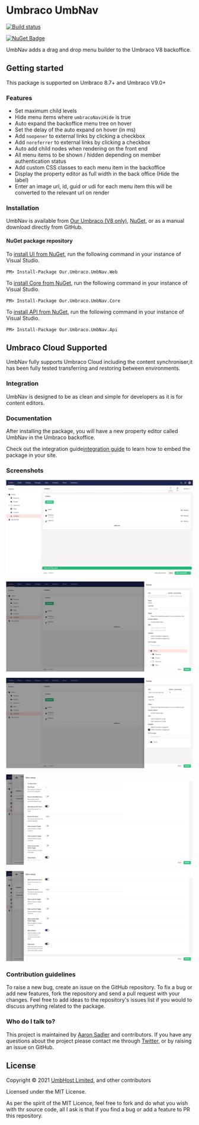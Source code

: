 # Umbraco UmbNav

[![Build status](https://dev.azure.com/TerrabitHost/UmbNav/_apis/build/status/UmbNavV8?branchName=develop)](https://dev.azure.com/TerrabitHost/UmbNav/_build/latest?definitionId=28)

[![NuGet Badge](https://buildstats.info/nuget/Our.Umbraco.UmbNav.Web?includePreReleases=true)](https://www.nuget.org/packages/Our.Umbraco.UmbNavV8.Web)


UmbNav adds a drag and drop menu builder to the Umbraco V8 backoffice.

## Getting started

This package is supported on Umbraco 8.7+ and Umbraco V9.0+

### Features

- Set maximum child levels
- Hide menu items where `umbracoNaviHide` is true
- Auto expand the backoffice menu tree on hover
- Set the delay of the auto expand on hover (in ms)
- Add `noopener` to external links by clicking a checkbox
- Add `noreferrer` to external links by clicking a checkbox
- Auto add child nodes when rendering on the front end
- All menu items to be shown / hidden depending on member authentication status
- Add custom CSS classes to each menu item in the backoffice
- Display the property editor as full width in the back office (Hide the label)
- Enter an image url, id, guid or udi for each menu item this will be converted to the relevant url on render

### Installation

UmbNav is available from [Our Umbraco (V8 only)](https://our.umbraco.com/packages/backoffice-extensions/umbnav), [NuGet](https://www.nuget.org/packages/Our.Umbraco.UmbNav.Web), or as a manual download directly from GitHub.

#### NuGet package repository
To [install UI from NuGet](https://www.nuget.org/packages/Our.Umbraco.UmbNav.Web), run the following command in your instance of Visual Studio.

    PM> Install-Package Our.Umbraco.UmbNav.Web
	
To [install Core from NuGet](https://www.nuget.org/packages/Our.Umbraco.UmbNav.Core), run the following command in your instance of Visual Studio.

    PM> Install-Package Our.Umbraco.UmbNav.Core

To [install API from NuGet](https://www.nuget.org/packages/Our.Umbraco.UmbNav.Api), run the following command in your instance of Visual Studio.

    PM> Install-Package Our.Umbraco.UmbNav.Api

## Umbraco Cloud Supported

UmbNav fully supports Umbraco Cloud including the content synchroniser,it has been fully tested transferring and restoring between environments.

### Integration

UmbNav is designed to be as clean and simple for developers as it is for content editors.

### Documentation

After installing the package, you will have a new property editor called UmbNav in the Umbraco backoffice.

Check out the integration guide[integration guide](docs/integration-guide.md) to learn how to embed the package in your site.

### Screenshots

![](https://raw.githubusercontent.com/AaronSadlerUK/Our.Umbraco.UmbNav/develop/Screenshots/UmbNav.1.jpeg)

![](https://raw.githubusercontent.com/AaronSadlerUK/Our.Umbraco.UmbNav/develop/Screenshots/UmbNav.2.jpeg)

![](https://raw.githubusercontent.com/AaronSadlerUK/Our.Umbraco.UmbNav/develop/Screenshots/UmbNav.3.jpeg)

![](https://raw.githubusercontent.com/AaronSadlerUK/Our.Umbraco.UmbNav/develop/Screenshots/UmbNav.4.jpeg)

![](https://raw.githubusercontent.com/AaronSadlerUK/Our.Umbraco.UmbNav/develop/Screenshots/UmbNav.5.jpeg)


### Contribution guidelines

To raise a new bug, create an issue on the GitHub repository. To fix a bug or add new features, fork the repository and send a pull request with your changes. Feel free to add ideas to the repository's issues list if you would to discuss anything related to the package.

### Who do I talk to?
This project is maintained by [Aaron Sadler](https://aaronsadler.uk) and contributors. If you have any questions about the project please contact me through [Twitter](https://twitter.com/AaronSadlerUK), or by raising an issue on GitHub.

## License

Copyright &copy; 2021 [UmbHost Limited](https://umbhost.net), and other contributors

Licensed under the MIT License.

As per the spirit of the MIT Licence, feel free to fork and do what you wish with thr source code, all I ask is that if you find a bug or add a feature to PR this repository.
